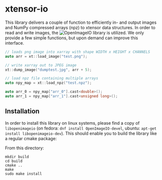 # xtensor-io

This library delivers a couple of function to efficiently in- and output
images and NumPy compressed arrays (npz) to xtensor data structures.
In order to read and write images, the ![OpenImageIO](https://github.com/OpenImageIO/oiio)
library is utilized. We only provide a few simple functions, but upon demand
can improve this interface.

```cpp
// loads png image into xarray with shape WIDTH x HEIGHT x CHANNELS
auto arr = xt::load_image("test.png");

// write xarray out to JPEG image
xt::dump_image("dumptest.jpg", arr + 5);

// load npz file containing multiple arrays
auto npy_map = xt::load_npz("test.npz");

auto arr_0 = npy_map["arr_0"].cast<double>();
auto arr_1 = npy_map["arr_1"].cast<unsigned long>();
```

## Installation

In order to install this library on linux systems, please find a copy
of `libopenimageio` (on fedora: `dnf install OpenImageIO-devel`,
ubuntu: `apt-get install libopenimageio-dev`). This should enable you 
to build the library like a regular cmake package:

From this directory:

```
mkdir build
cd build
cmake ..
make
sudo make install
```
